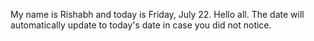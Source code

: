 My name is Rishabh and today is Friday, July 22. Hello all. The date will automatically update to today's date in case you did not notice.
